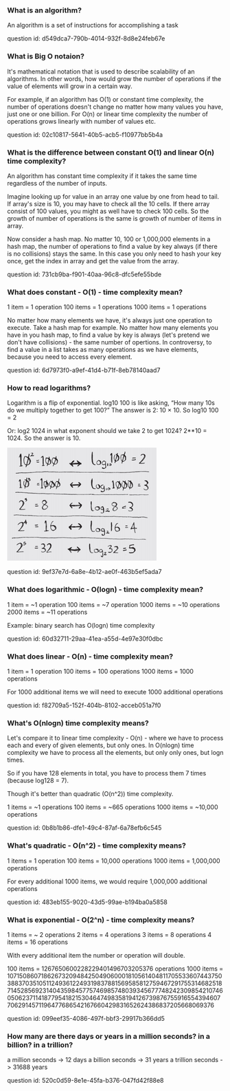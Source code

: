 ### What is an algorithm? 

An algorithm is a set of instructions for accomplishing a task

question id: d549dca7-790b-4014-932f-8d8e24feb67e


### What is Big O notaion? 

It's mathematical notation that is used to describe scalability of an algorithms. In other words,
how would grow the number of operations if the value of elements will grow in a certain way.

For example, if an algorithm has O(1) or constant time complexity, the number of operations doesn't
change no matter how many values you have, just one or one billion. For O(n) or linear time complexity
the number of operations grows linearly with number of values etc.


question id: 02c10817-5641-40b5-acb5-f10977bb5b4a


### What is the difference between constant O(1) and linear O(n) time complexity?

An algorithm has constant time complexity if it takes the same time regardless of the number of inputs.

Imagine looking up for value in an array one value by one from head to tail. If array's size is
10, you may have to check all the 10 cells. If there array consist of 100 values, you might as
well have to check 100 cells. So the growth of number of operations is the same is growth 
of number of items in array.

Now consider a hash map. No matter 10, 100 or 1,000,000 elements in a hash map, the number
of operations to find a value by key always (if there is no collisions) stays the same. In 
this case you only need to hash your key once, get the index in array and get the value from 
the array. 

question id: 731cb9ba-f901-40aa-96c8-dfc5efe55bde


### What does constant - O(1) - time complexity mean?

1 item = 1 operation
100 items = 1 operations
1000 items = 1 operations

No matter how many elements we have, it's always just one operation to execute. Take a hash map for example.
No matter how many elements you have in you hash map, to find a value by key is always (let's pretend we don't
have collisions) - the same number of opertions. In controversy, to find a value in a list takes as many
operations as we have elements, because you need to access every element.

question id: 6d7973f0-a9ef-41d4-b71f-8eb78140aad7


### How to read logarithms?

Logarithm is a flip of exponential. 
log10 100 is like asking, “How many 10s do we multiply
together to get 100?” The answer is 2: 10 × 10. So log10 100 = 2

Or:
log2 1024
in what exponent should we take 2 to get 1024? 2**10 = 1024. So the answer is 10.   

![logarightms.png](logarithms.png)

question id: 9ef37e7d-6a8e-4b12-ae0f-463b5ef5ada7


### What does logarithmic - O(logn) - time complexity mean?

1 item = ~1 operation
100 items = ~7 operation
1000 items = ~10 operations
2000 items = ~11 operations

Example: binary search has  O(logn) time complexity 

question id: 60d32711-29aa-41ea-a55d-4e97e30f0dbc


### What does linear - O(n) - time complexity mean?

1 item = 1 operation
100 items = 100 operations
1000 items = 1000 operations


For 1000 additional items we will need to execute 1000 additional operations

question id: f82709a5-152f-404b-8102-acceb051a7f0



### What's O(nlogn) time complexity means?

Let's compare it to linear time complexity - O(n) - where we have to process each and every of given elements, but only ones.
In O(nlogn) time complexity we have to process all the elements, but only only ones, but logn times.

So if you have 128 elements in total, you have to process them 7 times (because log128 = 7).

Though it's better than quadratic (O(n^2)) time complexity.

1 items = ~1 operations
100 items = ~665 operations
1000 items = ~10,000 operations

question id: 0b8b1b86-dfe1-49c4-87af-6a78efb6c545


### What's quadratic - O(n^2) - time complexity means?

1 items = 1 operation
100 items = 10,000 operations
1000 items = 1,000,000 operations

For every additional 1000 items, we would require 1,000,000 additional operations

question id: 483eb155-9020-43d5-99ae-b194ba0a5858


### What is exponential - O(2^n) - time complexity means?

1 items = ~ 2 operations
2 items = 4 operations
3 items = 8 operations
4 items = 16 operations

With every additional item the number or operation will double.

100 items = 1267650600228229401496703205376 operations
1000 items = 10715086071862673209484250490600018105614048117055336074437503883703510511249361224931983788156958581275946729175531468251871452856923140435984577574698574803934567774824230985421074605062371141877954182153046474983581941267398767559165543946077062914571196477686542167660429831652624386837205668069376

question id: 099eef35-4086-497f-bbf3-29917b366dd5


### How many are there days or years in a million seconds? in a billion? in a trillion?

a million seconds -> 12 days
a billion seconds -> 31 years
a trillion seconds -> 31688 years

question id: 520c0d59-8e1e-45fa-b376-047fd42f88e8